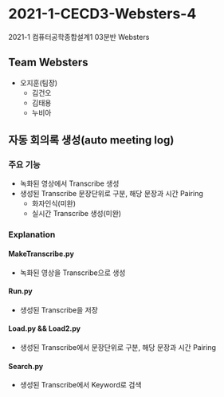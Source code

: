 # 2021-1-CECD3-Websters-4
2021-1 컴퓨터공학종합설계1 03분반 Websters

## Team Websters
* 오지훈(팀장)
  * 김건오
  * 김태용
  * 누비아

## 자동 회의록 생성(auto meeting log)

### 주요 기능

- 녹화된 영상에서 Transcribe 생성
- 생성된 Transcribe 문장단위로 구분, 해당 문장과 시간 Pairing
  - 화자인식(미완)
  - 실시간 Transcribe 생성(미완)

### Explanation
#### MakeTranscribe.py
- 녹화된 영상을 Transcribe으로 생성
#### Run.py
- 생성된 Transcribe을 저장
#### Load.py && Load2.py
- 생성된 Transcribe에서 문장단위로 구분, 해당 문장과 시간 Pairing
#### Search.py
- 생성된 Transcribe에서 Keyword로 검색
